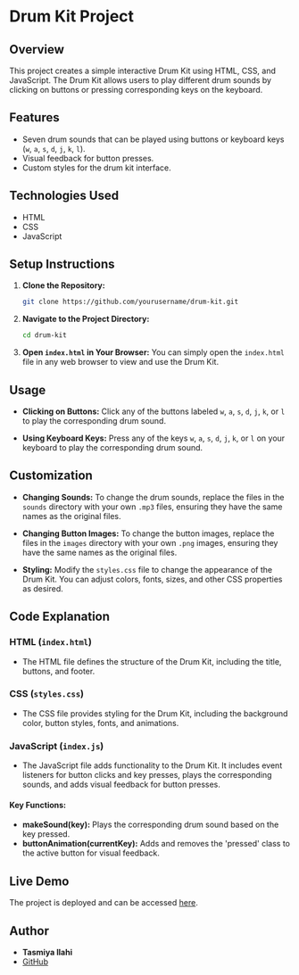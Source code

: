 # Drum Kit Project

## Overview

This project creates a simple interactive Drum Kit using HTML, CSS, and JavaScript. The Drum Kit allows users to play different drum sounds by clicking on buttons or pressing corresponding keys on the keyboard.

## Features

- Seven drum sounds that can be played using buttons or keyboard keys (`w`, `a`, `s`, `d`, `j`, `k`, `l`).
- Visual feedback for button presses.
- Custom styles for the drum kit interface.

## Technologies Used

- HTML
- CSS
- JavaScript

## Setup Instructions

1. **Clone the Repository:**
   ```bash
   git clone https://github.com/yourusername/drum-kit.git
   ```
2. **Navigate to the Project Directory:**
   ```bash
   cd drum-kit
   ```
3. **Open `index.html` in Your Browser:**
   You can simply open the `index.html` file in any web browser to view and use the Drum Kit.

## Usage

- **Clicking on Buttons:**
  Click any of the buttons labeled `w`, `a`, `s`, `d`, `j`, `k`, or `l` to play the corresponding drum sound.
  
- **Using Keyboard Keys:**
  Press any of the keys `w`, `a`, `s`, `d`, `j`, `k`, or `l` on your keyboard to play the corresponding drum sound.

## Customization

- **Changing Sounds:**
  To change the drum sounds, replace the files in the `sounds` directory with your own `.mp3` files, ensuring they have the same names as the original files.

- **Changing Button Images:**
  To change the button images, replace the files in the `images` directory with your own `.png` images, ensuring they have the same names as the original files.

- **Styling:**
  Modify the `styles.css` file to change the appearance of the Drum Kit. You can adjust colors, fonts, sizes, and other CSS properties as desired.

## Code Explanation

### HTML (`index.html`)

- The HTML file defines the structure of the Drum Kit, including the title, buttons, and footer.

### CSS (`styles.css`)

- The CSS file provides styling for the Drum Kit, including the background color, button styles, fonts, and animations.

### JavaScript (`index.js`)

- The JavaScript file adds functionality to the Drum Kit. It includes event listeners for button clicks and key presses, plays the corresponding sounds, and adds visual feedback for button presses.

#### Key Functions:

- **makeSound(key):** Plays the corresponding drum sound based on the key pressed.
- **buttonAnimation(currentKey):** Adds and removes the 'pressed' class to the active button for visual feedback.

## Live Demo

The project is deployed and can be accessed [here](https://tasmii.github.io/DrumKit/).

## Author

- **Tasmiya Ilahi**
- [GitHub](https://github.com/Tasmii)
